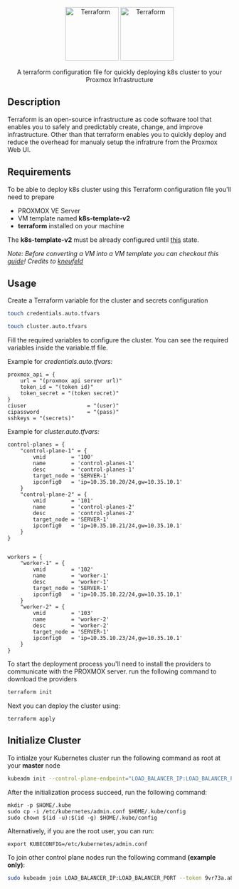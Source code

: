 <p align="center">
  <a href="https://www.terraform.io/" target="blank"><img src="https://www.vectorlogo.zone/logos/terraformio/terraformio-icon.svg" width="120" alt="Terraform" /></a>
  <a href="https://www.terraform.io/" target="blank"><img src="https://www.vectorlogo.zone/logos/kubernetes/kubernetes-icon.svg" width="120" alt="Terraform" /></a>
</p>

<p align="center">A terraform configuration file for quickly deploying k8s cluster to your Proxmox Infrastructure</p>


## Description

Terraform is an open-source infrastructure as code software tool that enables you to safely and predictably create, change, and improve infrastructure. Other than that terraform enables you to quickly deploy and reduce the overhead for manualy setup the infratrure from the Proxmox Web UI.

## Requirements

To be able to deploy k8s cluster using this Terraform configuration file you'll need to prepare
* PROXMOX VE Server
* VM template named **k8s-template-v2**
* **terraform** installed on your machine

The **k8s-template-v2** must be already configured until [this](https://kubernetes.io/docs/setup/production-environment/tools/kubeadm/install-kubeadm/#installing-kubeadm-kubelet-and-kubectl) state.

*Note: Before converting a VM into a VM template you can checkout this [guide](https://www.burgundywall.com/post/using-cloud-init-to-set-static-ips-in-ubuntu-20-04)!
Credits to [kneufeld](https://github.com/kneufeld)*

## Usage

Create a Terraform variable for the cluster and secrets configuration
```bash
touch credentials.auto.tfvars
```
```bash
touch cluster.auto.tfvars
```

Fill the required variables to configure the cluster. You can see the required variables inside the variable.tf file. 

Example for *credentials.auto.tfvars:*

```
proxmox_api = {
    url = "(proxmox api server url)"
    token_id = "(token id)"
    token_secret = "(token secret)"
}
ciuser                   = "(user)"
cipassword               = "(pass)"
sshkeys = "(secrets)"
```

Example for *cluster.auto.tfvars:*

```
control-planes = {
    "control-plane-1" = {
        vmid        = '100'
        name        = 'control-planes-1'
        desc        = 'control-planes-1'
        target_node = 'SERVER-1'
        ipconfig0   = 'ip=10.35.10.20/24,gw=10.35.10.1'
    }
    "control-plane-2" = {
        vmid        = '101'
        name        = 'control-planes-2'
        desc        = 'control-planes-2'
        target_node = 'SERVER-1'
        ipconfig0   = 'ip=10.35.10.21/24,gw=10.35.10.1'
    }
}


workers = {
    "worker-1" = {
        vmid        = '102'
        name        = 'worker-1'
        desc        = 'worker-1'
        target_node = 'SERVER-1'
        ipconfig0   = 'ip=10.35.10.22/24,gw=10.35.10.1'
    }
    "worker-2" = {
        vmid        = '103'
        name        = 'worker-2'
        desc        = 'worker-2'
        target_node = 'SERVER-1'
        ipconfig0   = 'ip=10.35.10.23/24,gw=10.35.10.1'
    }
}
```

To start the deployment process you'll need to install the providers to communicate with the PROXMOX server. run the following command to download the providers
```bash
terraform init
```

Next you can deploy the cluster using:
```
terraform apply
```

## Initialize Cluster

To intialze your Kubernetes cluster run the following command as root at your **master** node
```bash
kubeadm init --control-plane-endpoint="LOAD_BALANCER_IP:LOAD_BALANCER_PORT" --pod-network-cidr="10.244.0.0/16" --upload-certs
```

After the initialization process succeed, run the following command:
```
mkdir -p $HOME/.kube
sudo cp -i /etc/kubernetes/admin.conf $HOME/.kube/config
sudo chown $(id -u):$(id -g) $HOME/.kube/config
```
Alternatively, if you are the root user, you can run:
```
export KUBECONFIG=/etc/kubernetes/admin.conf
```

To join other control plane nodes run the following command **(example only)**:
```bash
sudo kubeadm join LOAD_BALANCER_IP:LOAD_BALANCER_PORT --token 9vr73a.a8uxyaju799qwdjv --discovery-token-ca-cert-hash sha256:7c2e69131a36ae2a042a339b33381c6d0d43887e2de83720eff5359e26aec866 --control-plane --certificate-key f8902e114ef118304e561c3ecd4d0b543adc226b7a07f675f56564185ffe0c07
```